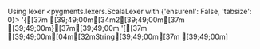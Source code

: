 Using lexer <pygments.lexers.ScalaLexer with {'ensurenl': False, 'tabsize': 0}>
'{[37m [39;49;00m[34m2[39;49;00m[37m [39;49;00m}[37m[39;49;00m
'[[37m [39;49;00m[04m[32mString[39;49;00m[37m [39;49;00m]
